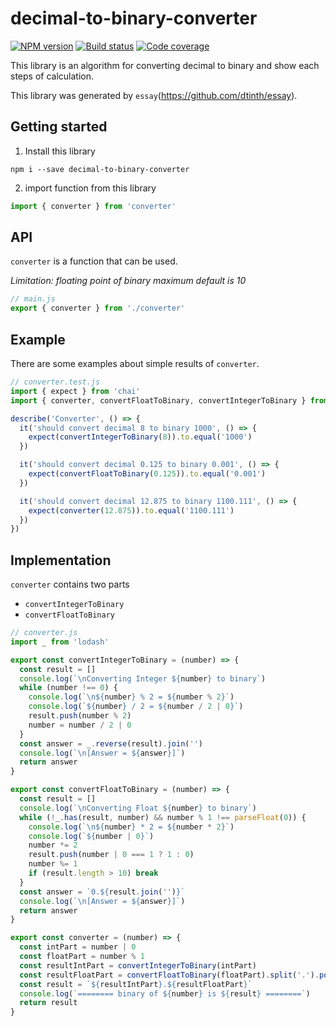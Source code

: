 # decimal-to-binary-converter

[![NPM version][npm-svg]][npm]
[![Build status][travis-svg]][travis]
[![Code coverage][codecov-svg]][codecov]

[travis]: https://travis-ci.org/zugarzeeker/decimal-to-binary-converter
[travis-svg]: https://img.shields.io/travis/zugarzeeker/decimal-to-binary-converter.svg?style=flat
[npm]: https://www.npmjs.com/package/decimal-to-binary-converter
[npm-svg]: https://img.shields.io/npm/v/decimal-to-binary-converter.svg?style=flat
[codecov]: https://codecov.io/gh/zugarzeeker/decimal-to-binary-converter/src/master/README.md
[codecov-svg]: https://img.shields.io/codecov/c/github/zugarzeeker/decimal-to-binary-converter.svg

This library is an algorithm for converting decimal to binary and show each steps of calculation.

This library was generated by `essay`(https://github.com/dtinth/essay).

## Getting started
  1. Install this library

  ```
  npm i --save decimal-to-binary-converter
  ```

  2. import function from this library
  ```js
  import { converter } from 'converter'
  ```


## API
`converter` is a function that can be used.

*Limitation: floating point of binary maximum default is 10*

```js
// main.js
export { converter } from './converter'
```

## Example
There are some examples about simple results of `converter`.

```js
// converter.test.js
import { expect } from 'chai'
import { converter, convertFloatToBinary, convertIntegerToBinary } from './converter'

describe('Converter', () => {
  it('should convert decimal 8 to binary 1000', () => {
    expect(convertIntegerToBinary(8)).to.equal('1000')
  })

  it('should convert decimal 0.125 to binary 0.001', () => {
    expect(convertFloatToBinary(0.125)).to.equal('0.001')
  })

  it('should convert decimal 12.875 to binary 1100.111', () => {
    expect(converter(12.875)).to.equal('1100.111')
  })
})
```

## Implementation
`converter` contains two parts
- `convertIntegerToBinary`
- `convertFloatToBinary`

```js
// converter.js
import _ from 'lodash'

export const convertIntegerToBinary = (number) => {
  const result = []
  console.log(`\nConverting Integer ${number} to binary`)
  while (number !== 0) {
    console.log(`\n${number} % 2 = ${number % 2}`)
    console.log(`${number} / 2 = ${number / 2 | 0}`)
    result.push(number % 2)
    number = number / 2 | 0
  }
  const answer = _.reverse(result).join('')
  console.log(`\n[Answer = ${answer}]`)
  return answer
}

export const convertFloatToBinary = (number) => {
  const result = []
  console.log(`\nConverting Float ${number} to binary`)
  while (!_.has(result, number) && number % 1 !== parseFloat(0)) {
    console.log(`\n${number} * 2 = ${number * 2}`)
    console.log(`${number | 0}`)
    number *= 2
    result.push(number | 0 === 1 ? 1 : 0)
    number %= 1
    if (result.length > 10) break
  }
  const answer = `0.${result.join('')}`
  console.log(`\n[Answer = ${answer}]`)
  return answer
}

export const converter = (number) => {
  const intPart = number | 0
  const floatPart = number % 1
  const resultIntPart = convertIntegerToBinary(intPart)
  const resultFloatPart = convertFloatToBinary(floatPart).split('.').pop()
  const result = `${resultIntPart}.${resultFloatPart}`
  console.log(`======== binary of ${number} is ${result} ========`)
  return result
}

```
